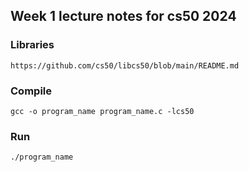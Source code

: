 ## Week 1 lecture notes for cs50 2024

### Libraries

```https://github.com/cs50/libcs50/blob/main/README.md```

### Compile

```gcc -o program_name program_name.c -lcs50```

### Run

```./program_name```
